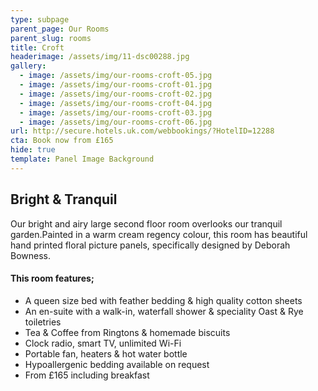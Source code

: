 ```yaml
---
type: subpage
parent_page: Our Rooms
parent_slug: rooms
title: Croft
headerimage: /assets/img/11-dsc00288.jpg
gallery:
  - image: /assets/img/our-rooms-croft-05.jpg
  - image: /assets/img/our-rooms-croft-01.jpg
  - image: /assets/img/our-rooms-croft-02.jpg
  - image: /assets/img/our-rooms-croft-04.jpg
  - image: /assets/img/our-rooms-croft-03.jpg
  - image: /assets/img/our-rooms-croft-06.jpg
url: http://secure.hotels.uk.com/webbookings/?HotelID=12288
cta: Book now from £165
hide: true
template: Panel Image Background
---
```

## Bright & Tranquil

Our bright and airy large second floor room overlooks our tranquil garden.Painted in a warm cream regency colour, this room has beautiful hand printed floral picture panels, specifically designed by Deborah Bowness. 

#### This room features; 

* A queen size bed with feather bedding & high quality cotton sheets
* An en-suite with a walk-in, waterfall shower & speciality Oast & Rye toiletries 
* Tea & Coffee from Ringtons & homemade biscuits 
* Clock radio, smart TV, unlimited Wi-Fi
* Portable fan, heaters & hot water bottle
* Hypoallergenic bedding available on request
* From £165 including breakfast
